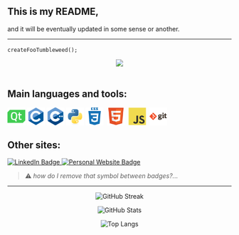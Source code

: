 ## This is my README, 

and it will be eventually updated in some sense or another.

---

`createFooTumbleweed();`

<div id="header" align="center">
  <img src="https://i.giphy.com/media/v1.Y2lkPTc5MGI3NjExZ3hpMWk1ZzE0M2hpaWZ0eWh0aXhwN3BocDhnNGRnanE1ZHQ5d21keiZlcD12MV9pbnRlcm5hbF9naWZfYnlfaWQmY3Q9Zw/5x89XRx3sBZFC/giphy.gif" width="300"/>
</div>
<div id="header" align="center">
<img src="https://komarev.com/ghpvc/?username=agarnung&style=flat-square&color=blue" alt=""/>
</div>

<h2>Main languages and tools:</h2>
<div>
  <img src="https://github.com/devicons/devicon/blob/master/icons/qt/qt-original.svg" title="Qt" **alt="Qt" width="40" height="40"/>
  <img src="https://github.com/devicons/devicon/blob/master/icons/c/c-original.svg" title="C" **alt="C" width="40" height="40"/>
  <img src="https://github.com/devicons/devicon/blob/master/icons/cplusplus/cplusplus-original.svg" title="Cplusplus" **alt="Cplusplus" width="40" height="40"/>
  <img src="https://github.com/devicons/devicon/blob/master/icons/python/python-original.svg" title="Python" **alt="Python" width="40" height="40"/>
  <img src="https://github.com/devicons/devicon/blob/master/icons/css3/css3-plain-wordmark.svg"  title="CSS3" alt="CSS" width="40" height="40"/>&nbsp;
  <img src="https://github.com/devicons/devicon/blob/master/icons/html5/html5-original.svg" title="HTML5" alt="HTML" width="40" height="40"/>&nbsp;
  <img src="https://github.com/devicons/devicon/blob/master/icons/javascript/javascript-original.svg" title="JavaScript" alt="JavaScript" width="40" height="40"/>&nbsp;
  <img src="https://github.com/devicons/devicon/blob/master/icons/git/git-original-wordmark.svg" title="Git" **alt="Git" width="40" height="40"/>
</div>

<h2>Other sites:</h2>
<div id="badges">
  <a href="https://www.linkedin.com/in/alejandro-garnung-men%C3%A9ndez-640085342/">
    <img src="https://img.shields.io/badge/LinkedIn-blue?style=for-the-badge&logo=linkedin&logoColor=white" alt="LinkedIn Badge"/>
  </a>
  <a href="https://agarnung.github.io">
    <img src="https://img.shields.io/badge/-Personal%20Website-4CAF50?logo=personal%20website&logoColor=white&style=for-the-badge" alt="Personal Website Badge"/>
  </a>
</div>

> :warning: _how do I remove that symbol between badges?..._
 
---

<div align="center">

![GitHub Streak](http://github-readme-streak-stats.herokuapp.com?user=agarnung&theme=dark&background=000000)

![GitHub Stats](https://github-readme-stats.vercel.app/api?username=agarnung&show_icons=true&theme=dracula&include_all_commits=true&count_private=false)

![Top Langs](https://github-readme-stats.vercel.app/api/top-langs/?username=agarnung&layout=compact&langs_count=16&theme=dracula)

</div>

